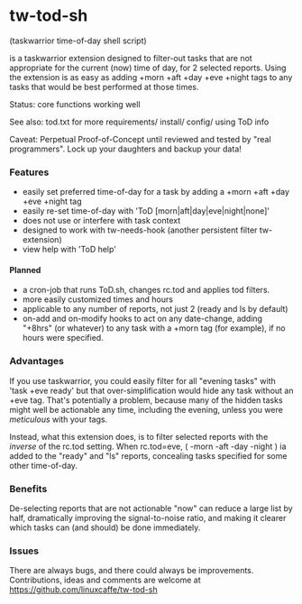 # tw-tod-sh
(taskwarrior time-of-day shell script)

is a taskwarrior extension designed to filter-out tasks that are not appropriate for the current (now) time of day, for 2 selected reports. Using the extension is as easy as adding +morn +aft +day +eve +night tags to any tasks that would be best performed at those times. 

Status: core functions working well

See also: tod.txt for more requirements/ install/ config/ using ToD info

Caveat: Perpetual Proof-of-Concept until reviewed and tested by "real programmers". Lock up your daughters and backup your data!

### Features

- easily set preferred time-of-day for a task by adding a +morn +aft +day +eve +night tag
- easily re-set time-of-day with 'ToD [morn|aft|day|eve|night|none]'
- does not use or interfere with task context
- designed to work with tw-needs-hook (another persistent filter tw-extension)
- view help with 'ToD help'

#### Planned

- a cron-job that runs ToD.sh, changes rc.tod and applies tod filters.
- more easily customized times and hours
- applicable to any number of reports, not just 2 (ready and ls by default)
- on-add and on-modify hooks to act on any date-change, adding "+8hrs" (or whatever) to any task with a +morn tag (for example), if no hours were specified.

### Advantages

If you use taskwarrior, you could easily filter for all "evening tasks" with 'task +eve ready' but that over-simplification would hide any task without an +eve tag. That's potentially a problem, because many of the hidden tasks might well be actionable any time, including the evening, unless you were _meticulous_ with your tags.

Instead, what this extension does, is to filter selected reports with the _inverse_ of the rc.tod setting. When rc.tod=eve,  ( -morn -aft -day -night ) ia added to the "ready" and "ls" reports, concealing tasks specified for some other time-of-day. 

### Benefits

De-selecting reports that are not actionable "now" can reduce a large list by half, dramatically improving the signal-to-noise ratio, and making it clearer which tasks can (and should) be done immediately.

### Issues

There are always bugs, and there could always be improvements. Contributions, ideas and comments are welcome at https://github.com/linuxcaffe/tw-tod-sh
